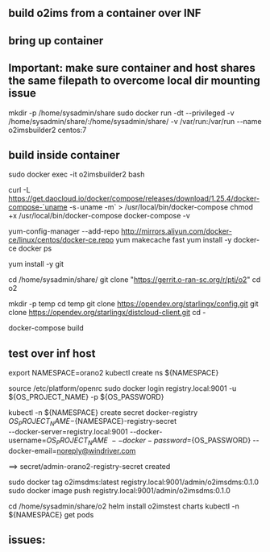 
## build o2ims from a container over INF


## bring up container

## Important: make sure container and host shares the same filepath to overcome local dir mounting issue

mkdir -p /home/sysadmin/share
sudo docker run -dt --privileged -v /home/sysadmin/share/:/home/sysadmin/share/ -v /var/run:/var/run --name o2imsbuilder2 centos:7

## build inside container
sudo docker exec -it o2imsbuilder2 bash

curl -L https://get.daocloud.io/docker/compose/releases/download/1.25.4/docker-compose-`uname -s`-`uname -m` > /usr/local/bin/docker-compose
chmod +x /usr/local/bin/docker-compose
docker-compose -v

yum-config-manager --add-repo http://mirrors.aliyun.com/docker-ce/linux/centos/docker-ce.repo
yum makecache fast
yum install -y docker-ce
docker ps

yum install -y git

cd /home/sysadmin/share/
git clone "https://gerrit.o-ran-sc.org/r/pti/o2"
cd o2

mkdir -p temp
cd temp
git clone https://opendev.org/starlingx/config.git
git clone https://opendev.org/starlingx/distcloud-client.git
cd -

docker-compose build

## test over inf host
export NAMESPACE=orano2
kubectl create ns ${NAMESPACE}

source /etc/platform/openrc
sudo docker login registry.local:9001 -u ${OS_PROJECT_NAME} -p ${OS_PASSWORD}


kubectl -n ${NAMESPACE} create secret docker-registry ${OS_PROJECT_NAME}-${NAMESPACE}-registry-secret \
--docker-server=registry.local:9001 --docker-username=${OS_PROJECT_NAME} \
--docker-password=${OS_PASSWORD} --docker-email=noreply@windriver.com

==> secret/admin-orano2-registry-secret created

sudo docker tag o2imsdms:latest registry.local:9001/admin/o2imsdms:0.1.0
sudo docker image push registry.local:9001/admin/o2imsdms:0.1.0

cd /home/sysadmin/share/o2
helm install o2imstest charts
kubectl -n ${NAMESPACE} get pods


## issues:

